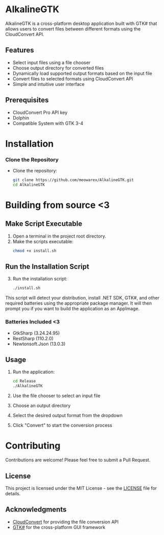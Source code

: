 # AlkalineGTK

AlkalineGTK is a cross-platform desktop application built with GTK# that allows users to convert files between different formats using the CloudConvert API.

## Features

- Select input files using a file chooser
- Choose output directory for converted files
- Dynamically load supported output formats based on the input file
- Convert files to selected formats using CloudConvert API
- Simple and intuitive user interface

## Prerequisites

- CloudConvert Pro API key
- Dolphin
- Compatible System with GTK 3-4



# Installation

### Clone the Repository

- Clone the repository:
   ```bash
   git clone https://github.com/meowarex/AlkalineGTK.git
   cd AlkalineGTK
   ```



# Building from source <3

## Make Script Executable

1. Open a terminal in the project root directory.
2. Make the scripts executable:
   ```bash
   chmod +x install.sh
   ```

## Run the Installation Script

3. Run the installation script:
   ```bash
   ./install.sh
   ```

This script will detect your distribution, install .NET SDK, GTK#, and other required batteries using the appropriate package manager. It will then prompt you if you want to build the application as an AppImage.

### Batteries Included <3

- GtkSharp (3.24.24.95)
- RestSharp (110.2.0)
- Newtonsoft.Json (13.0.3)


## Usage

1. Run the application:
   ```bash
   cd Release
   ./AlkalineGTK
   ```

2. Use the file chooser to select an input file
3. Choose an output directory
4. Select the desired output format from the dropdown
5. Click "Convert" to start the conversion process



# Contributing

Contributions are welcome! Please feel free to submit a Pull Request.

## License

This project is licensed under the MIT License - see the [LICENSE](LICENSE) file for details.

## Acknowledgments

- [CloudConvert](https://cloudconvert.com/) for providing the file conversion API
- [GTK#](https://github.com/GtkSharp/GtkSharp) for the cross-platform GUI framework

